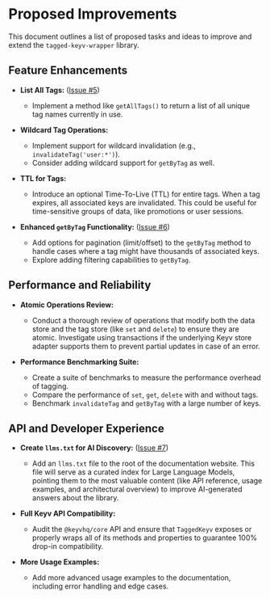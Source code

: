 # Proposed Improvements

This document outlines a list of proposed tasks and ideas to improve and extend the `tagged-keyv-wrapper` library.

## Feature Enhancements

- **List All Tags:** ([Issue #5](https://github.com/angelxmoreno/tagged-keyv-wrapper/issues/5))
  - Implement a method like `getAllTags()` to return a list of all unique tag names currently in use.

- **Wildcard Tag Operations:**
  - Implement support for wildcard invalidation (e.g., `invalidateTag('user:*')`).
  - Consider adding wildcard support for `getByTag` as well.

- **TTL for Tags:**
  - Introduce an optional Time-To-Live (TTL) for entire tags. When a tag expires, all associated keys are invalidated. This could be useful for time-sensitive groups of data, like promotions or user sessions.

- **Enhanced `getByTag` Functionality:** ([Issue #6](https://github.com/angelxmoreno/tagged-keyv-wrapper/issues/6))
  - Add options for pagination (limit/offset) to the `getByTag` method to handle cases where a tag might have thousands of associated keys.
  - Explore adding filtering capabilities to `getByTag`.

## Performance and Reliability

- **Atomic Operations Review:**
  - Conduct a thorough review of operations that modify both the data store and the tag store (like `set` and `delete`) to ensure they are atomic. Investigate using transactions if the underlying Keyv store adapter supports them to prevent partial updates in case of an error.

- **Performance Benchmarking Suite:**
  - Create a suite of benchmarks to measure the performance overhead of tagging.
  - Compare the performance of `set`, `get`, `delete` with and without tags.
  - Benchmark `invalidateTag` and `getByTag` with a large number of keys.

## API and Developer Experience

- **Create `llms.txt` for AI Discovery:** ([Issue #7](https://github.com/angelxmoreno/tagged-keyv-wrapper/issues/7))
  - Add an `llms.txt` file to the root of the documentation website. This file will serve as a curated index for Large Language Models, pointing them to the most valuable content (like API reference, usage examples, and architectural overview) to improve AI-generated answers about the library.

- **Full Keyv API Compatibility:**
  - Audit the `@keyvhq/core` API and ensure that `TaggedKeyv` exposes or properly wraps all of its methods and properties to guarantee 100% drop-in compatibility.

- **More Usage Examples:**
  - Add more advanced usage examples to the documentation, including error handling and edge cases.
